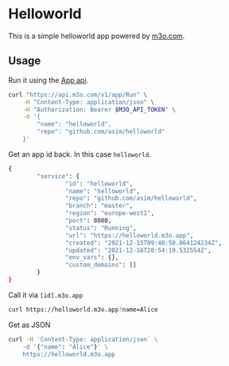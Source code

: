 # Helloworld

This is a simple helloworld app powered by [m3o.com](https://m3o.com).

## Usage

Run it using the [App api](https://m3o.com/app).

```bash
curl "https://api.m3o.com/v1/app/Run" \
    -H "Content-Type: application/json" \
    -H "Authorization: Bearer $M3O_API_TOKEN" \
    -d '{
        "name": "helloworld",
        "repo": "github.com/asim/helloworld"
    }'
```

Get an app id back. In this case `helloworld`.

```bash
{
        "service": {
                "id": "helloworld",
                "name": "helloworld",
                "repo": "github.com/asim/helloworld",
                "branch": "master",
                "region": "europe-west1",
                "port": 8080,
                "status": "Running",
                "url": "https://helloworld.m3o.app",
                "created": "2021-12-15T09:48:50.864124234Z",
                "updated": "2021-12-16T20:54:19.532554Z",
                "env_vars": {},
                "custom_domains": []
        }
}
```

Call it via `[id].m3o.app`

```bash
curl https://helloworld.m3o.app?name=Alice
```

Get as JSON

```bash
curl -H 'Content-Type: application/json` \
    -d '{"name": "Alice"}' \
    https://helloworld.m3o.app
```
